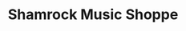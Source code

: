 ---
title: "Shamrock Music Shoppe"
url: /purcellville/shamrock-music-shoppe/
shop: musical instrument
---